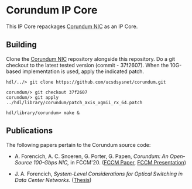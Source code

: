 # Corundum IP Core

This IP Core repackages [Corundum NIC](https://github.com/ucsdsysnet/corundum) as an IP Core.

## Building

Clone the [Corundum NIC](https://github.com/ucsdsysnet/corundum) repository alongside this repository.
Do a git checkout to the latest tested version (commit - 37f2607).
When the 10G-based implementation is used, apply the indicated patch.

```
hdl/../> git clone https://github.com/ucsdsysnet/corundum.git

corundum/> git checkout 37f2607
corundum/> git apply ../hdl/library/corundum/patch_axis_xgmii_rx_64.patch

hdl/library/corundum> make &
```

## Publications

The following papers pertain to the Corundum source code:

- A. Forencich, A. C. Snoeren, G. Porter, G. Papen, *Corundum: An Open-Source 100-Gbps NIC,* in FCCM'20. ([FCCM Paper](https://www.cse.ucsd.edu/~snoeren/papers/corundum-fccm20.pdf), [FCCM Presentation](https://www.fccm.org/past/2020/forums/topic/corundum-an-open-source-100-gbps-nic/))

- J. A. Forencich, *System-Level Considerations for Optical Switching in Data Center Networks*. ([Thesis](https://escholarship.org/uc/item/3mc9070t))
